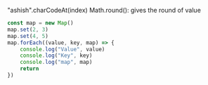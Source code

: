 
"ashish".charCodeAt(index)
Math.round(): gives the round of value


```js
const map = new Map()
map.set(2, 3)
map.set(4, 5)
map.forEach((value, key, map) => {
    console.log("Value", value)
    console.log("Key", key)
    console.log("map", map)
    return
})
```